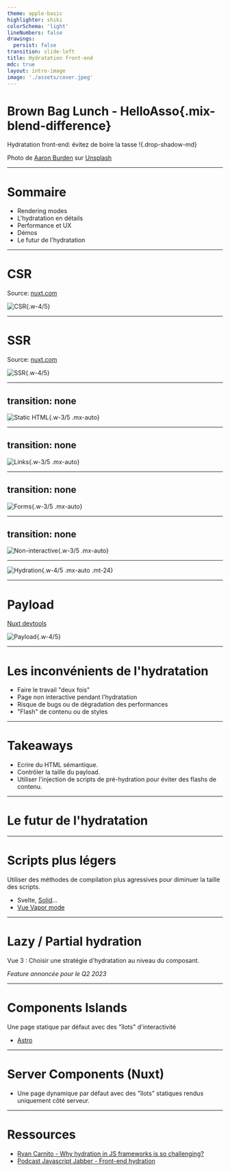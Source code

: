 ```yaml
---
theme: apple-basic
highlighter: shiki
colorSchema: 'light'
lineNumbers: false
drawings:
  persist: false
transition: slide-left
title: Hydratation front-end
mdc: true
layout: intro-image
image: './assets/cover.jpeg'
---
```


# Brown Bag Lunch - HelloAsso{.mix-blend-difference}

Hydratation front-end: évitez de boire la tasse !{.drop-shadow-md}

<div class="absolute bottom-10 left-10 text-xs">
Photo de <a href="https://unsplash.com/fr/@aaronburden?utm_source=unsplash&utm_medium=referral&utm_content=creditCopyText">Aaron Burden</a> sur <a href="https://unsplash.com/fr/photos/dXYE1d08BiY?utm_source=unsplash&utm_medium=referral&utm_content=creditCopyText">Unsplash</a>
</div>

<!--
Présentation Clem
Hydratation : processus appliqué dans le cadre du rendu côté serveur d'une appli JS
Peut s'appliquer à React, Vue, Angular, Svelte, etc.
Je vais utiliser Vue / Nuxt comme exemple
Sujet "transparent" pour les devs front, c'est le framework qui s'en occupe
Mieux comprendre l'hydration permet d'éviter des bugs et d'optimiser les performances
- Un peu de théorie rapide
- Exemples de bugs ou problèmes perf / UX
- Le futur de l'hydration
-->
---

# Sommaire

- Rendering modes
- L'hydratation en détails
- Performance et UX
- Démos
- Le futur de l'hydratation

---

# CSR

Source: [nuxt.com](https://nuxt.com)

![CSR](/assets/csr.svg){.w-4/5}


---

# SSR

Source: [nuxt.com](https://nuxt.com)

![SSR](/assets/ssr.svg){.w-4/5}

---
transition: none
---

![Static HTML](/assets/hydration/1.png){.w-3/5 .mx-auto}

<!-- 
A ce stade, on a une page statique, sans interactivité
Les scripts sont en train d'être téléchargés, parsés et exécutés
-->
---
transition: none
---

![Links](/assets/hydration/2.png){.w-3/5 .mx-auto}

<!-- 
Si les liens <a> sont cliqués, on  retrouve le comportement d'une MPA classique
D'où l'importance de ne pas utiliser de navigation programmatique pour les éléments de navigation importants.
-->
---
transition: none
---

![Forms](/assets/hydration/3.png){.w-3/5 .mx-auto}

<!-- 
Si les formulaires respectent les standards HTML, il fonctionneront même sans JS
method POST, action, validation HTML...
-->
---
transition: none
---

![Non-interactive](/assets/hydration/4.png){.w-3/5 .mx-auto}

---

![Hydration](/assets/hydration/5.png){.w-4/5 .mx-auto .mt-24}

<!-- 
Vue prend en charge la page en réconciliant le DOM statique et l'arbre de composants
On rajoute les event handlers etc... Le state utilisé pour générer la page en SSR est réutilisé. C'est le payload.
-->
---

# Payload

[Nuxt devtools](https://devtools.nuxt.com/)

![Payload](/assets/payload.png){.w-4/5}

---

# Les inconvénients de l'hydratation

<v-clicks>

- Faire le travail "deux fois"
- Page non interactive pendant l'hydratation
- Risque de bugs ou de dégradation des performances
- "Flash" de contenu ou de styles

</v-clicks>

---

# Takeaways

- Ecrire du HTML sémantique.
- Contrôler la taille du payload.
- Utiliser l'injection de scripts de pré-hydration pour éviter des flashs de contenu.

---

# Le futur de l'hydratation

---

# Scripts plus légers

Utiliser des méthodes de compilation plus agressives pour diminuer la taille des scripts.

- Svelte, [Solid](https://www.youtube.com/watch?v=hw3Bx5vxKl0)...
- [Vue Vapor mode](https://youtu.be/I5mGNB-4f0o?si=h617luElEgLETniF&t=1220)

---

# Lazy / Partial hydration

Vue 3 : Choisir une stratégie d'hydratation au niveau du composant.

*Feature annoncée pour le Q2 2023*

---

# Components Islands

Une page statique par défaut avec des "îlots" d'interactivité

- [Astro](https://astro.build/)

---

# Server Components (Nuxt)

- Une page dynamique par défaut avec des "îlots" statiques rendus uniquement côté serveur.

---

# Ressources

- [Ryan Carnito - Why hydration in JS frameworks is so challenging?](https://dev.to/this-is-learning/why-efficient-hydration-in-javascript-frameworks-is-so-challenging-1ca3)
- [Podcast Javascript Jabber - Front-end hydration](https://podcastaddict.com/javascript-jabber/episode/152420337)
